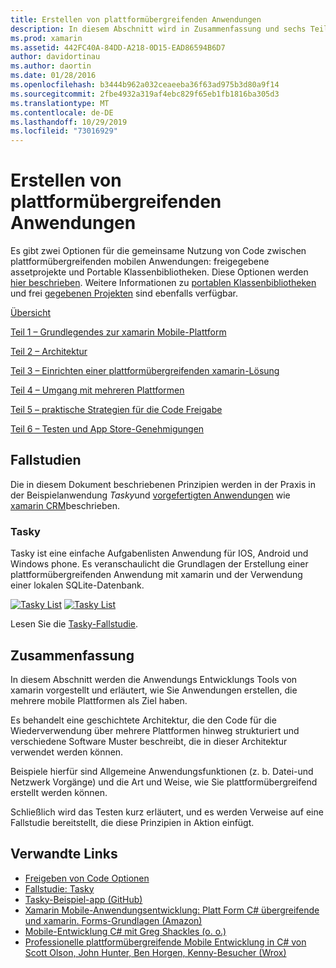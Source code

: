 ```yaml
---
title: Erstellen von plattformübergreifenden Anwendungen
description: In diesem Abschnitt wird in Zusammenfassung und sechs Teilen erläutert, wie Sie Anwendungen mithilfe der xamarin-Entwicklungsplattform Erstellen – von der Funktionsweise von xamarin bis zum Entwerfen mobiler apps und anschließendes testen und Bereitstellen in den verschiedenen App Stores.
ms.prod: xamarin
ms.assetid: 442FC40A-84DD-A218-0D15-EAD86594B6D7
author: davidortinau
ms.author: daortin
ms.date: 01/28/2016
ms.openlocfilehash: b3444b962a032ceaeeba36f63ad975b3d80a9f14
ms.sourcegitcommit: 2fbe4932a319af4ebc829f65eb1fb1816ba305d3
ms.translationtype: MT
ms.contentlocale: de-DE
ms.lasthandoff: 10/29/2019
ms.locfileid: "73016929"
---
```

# <a name="building-cross-platform-applications"></a>Erstellen von plattformübergreifenden Anwendungen

Es gibt zwei Optionen für die gemeinsame Nutzung von Code zwischen plattformübergreifenden mobilen Anwendungen: freigegebene assetprojekte und Portable Klassenbibliotheken. Diese Optionen werden [hier beschrieben](~/cross-platform/app-fundamentals/code-sharing.md). Weitere Informationen zu [portablen Klassenbibliotheken](~/cross-platform/app-fundamentals/pcl.md) und frei [gegebenen Projekten](~/cross-platform/app-fundamentals/shared-projects.md) sind ebenfalls verfügbar.

<a name="Sections" />

 [Übersicht](~/cross-platform/app-fundamentals/building-cross-platform-applications/overview.md)

 [Teil 1 – Grundlegendes zur xamarin Mobile-Plattform](~/cross-platform/app-fundamentals/building-cross-platform-applications/understanding-the-xamarin-mobile-platform.md)

 [Teil 2 – Architektur](~/cross-platform/app-fundamentals/building-cross-platform-applications/architecture.md)

 [Teil 3 – Einrichten einer plattformübergreifenden xamarin-Lösung](~/cross-platform/app-fundamentals/building-cross-platform-applications/setting-up-a-xamarin-cross-platform-solution.md)

 [Teil 4 – Umgang mit mehreren Plattformen](~/cross-platform/app-fundamentals/building-cross-platform-applications/platform-divergence-abstraction-divergent-implementation.md)

 [Teil 5 – praktische Strategien für die Code Freigabe](~/cross-platform/app-fundamentals/building-cross-platform-applications/practical-code-sharing-strategies.md)

 [Teil 6 – Testen und App Store-Genehmigungen](~/cross-platform/app-fundamentals/building-cross-platform-applications/testing-and-app-store-approvals.md)

 <a name="Cross-Platform_Mobile_Application_Case_Studies" />

## <a name="case-studies"></a>Fallstudien

Die in diesem Dokument beschriebenen Prinzipien werden in der Praxis in der Beispielanwendung *Tasky*und [vorgefertigten Anwendungen](https://xamarin.com/prebuilt) wie [xamarin CRM](https://xamarin.com/prebuilt/#xamarincrm)beschrieben.

 <a name="Tasky" />

### <a name="tasky"></a>Tasky

Tasky ist eine einfache Aufgabenlisten Anwendung für IOS, Android und Windows phone.
Es veranschaulicht die Grundlagen der Erstellung einer plattformübergreifenden Anwendung mit xamarin und der Verwendung einer lokalen SQLite-Datenbank.

 [![Tasky List](images/iphone-list-sml.png)](images/iphone-list.png#lightbox) [![Tasky List](images/iphone-list-sml.png)](images/iphone-list.png#lightbox)

Lesen Sie die [Tasky-Fallstudie](~/cross-platform/app-fundamentals/building-cross-platform-applications/case-study-tasky.md).

## <a name="summary"></a>Zusammenfassung

In diesem Abschnitt werden die Anwendungs Entwicklungs Tools von xamarin vorgestellt und erläutert, wie Sie Anwendungen erstellen, die mehrere mobile Plattformen als Ziel haben.

Es behandelt eine geschichtete Architektur, die den Code für die Wiederverwendung über mehrere Plattformen hinweg strukturiert und verschiedene Software Muster beschreibt, die in dieser Architektur verwendet werden können.

Beispiele hierfür sind Allgemeine Anwendungsfunktionen (z. b. Datei-und Netzwerk Vorgänge) und die Art und Weise, wie Sie plattformübergreifend erstellt werden können.

Schließlich wird das Testen kurz erläutert, und es werden Verweise auf eine Fallstudie bereitstellt, die diese Prinzipien in Aktion einfügt.

## <a name="related-links"></a>Verwandte Links

- [Freigeben von Code Optionen](~/cross-platform/app-fundamentals/code-sharing.md)
- [Fallstudie: Tasky](~/cross-platform/app-fundamentals/building-cross-platform-applications/case-study-tasky.md)
- [Tasky-Beispiel-app (GitHub)](https://docs.microsoft.com/samples/xamarin/mobile-samples/taskyportable/)
- [Xamarin Mobile-Anwendungsentwicklung: Platt Form C# übergreifende und xamarin. Forms-Grundlagen (Amazon)](https://www.amazon.com/Xamarin-Mobile-Application-Development-Cross-Platform/dp/1484202155/)
- [Mobile-Entwicklung C# mit Greg Shackles (o. o.)](https://shop.oreilly.com/product/0636920024002.do)
- [Professionelle plattformübergreifende Mobile Entwicklung in C# von Scott Olson, John Hunter, Ben Horgen, Kenny-Besucher (Wrox)](https://www.wrox.com/WileyCDA/WroxTitle/Professional-Cross-Platform-Mobile-Development-in-C-.productCd-1118157702.html)
